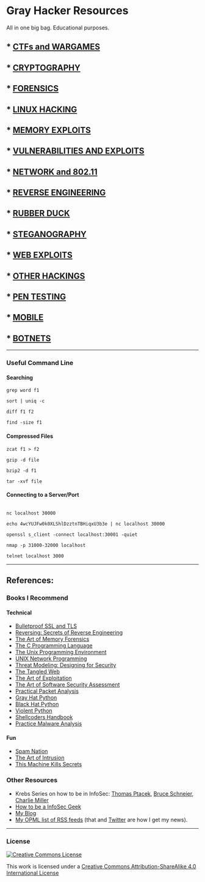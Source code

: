 # Gray Hacker Resources

All in one big bag. Educational purposes.


## * [CTFs and WARGAMES](https://github.com/bt3gl/My-Gray-Hacker-Resources/tree/master/CTFs_and_WarGames)
## * [CRYPTOGRAPHY](https://github.com/bt3gl/My-Gray-Hacker-Resources/tree/master/Cryptography)
## * [FORENSICS](https://github.com/bt3gl/My-Gray-Hacker-Resources/tree/master/Forensics)
## * [LINUX HACKING](https://github.com/bt3gl/My-Gray-Hacker-Resources/tree/master/Linux_Hacking)
## * [MEMORY EXPLOITS](https://github.com/bt3gl/My-Gray-Hacker-Resources/tree/master/Memory_Exploits)
## * [VULNERABILITIES AND EXPLOITS](https://github.com/bt3gl/My-Gray-Hacker-Resources/tree/master/Vulnerabilities_and_Exploits)
## * [NETWORK and 802.11](https://github.com/bt3gl/My-Gray-Hacker-Resources/tree/master/Network_and_802.11)
## * [REVERSE ENGINEERING](https://github.com/bt3gl/My-Gray-Hacker-Resources/tree/master/Reverse_Engineering)
## * [RUBBER DUCK](https://github.com/bt3gl/My-Gray-Hacker-Resources/tree/master/Rubber_Duck)
## * [STEGANOGRAPHY](https://github.com/bt3gl/My-Gray-Hacker-Resources/tree/master/Steganography)
## * [WEB EXPLOITS](https://github.com/bt3gl/My-Gray-Hacker-Resources/tree/master/Web_Security)
## * [OTHER HACKINGS](https://github.com/bt3gl/My-Gray-Hacker-Resources/tree/master/Other_Hackings)
## * [PEN TESTING](https://github.com/bt3gl/My-Gray-Hacker-Resources/tree/master/Pen_Testing)
## * [MOBILE](https://github.com/bt3gl/My-Gray-Hacker-Resources/tree/master/Mobile)
## * [BOTNETS](https://github.com/bt3gl/My-Gray-Hacker-Resources/tree/master/Botnets)


----

### Useful Command Line

#### Searching


```
grep word f1

sort | uniq -c

diff f1 f2

find -size f1
```




#### Compressed Files


```
zcat f1 > f2

gzip -d file

bzip2 -d f1

tar -xvf file
```



#### Connecting to a Server/Port

```

nc localhost 30000

echo 4wcYUJFw0k0XLShlDzztnTBHiqxU3b3e | nc localhost 30000

openssl s_client -connect localhost:30001 -quiet

nmap -p 31000-32000 localhost

telnet localhost 3000
```


----

## References:

### Books I Recommend

#### Technical
- [Bulletproof SSL and TLS](http://www.amazon.com/gp/product/1907117040?psc=1&redirect=true&ref_=oh_aui_detailpage_o06_s00)
- [Reversing: Secrets of Reverse Engineering](http://www.amazon.com/Reversing-Secrets-Engineering-Eldad-Eilam/dp/0764574817)
- [The Art of Memory Forensics](http://www.amazon.com/gp/product/1118825098?psc=1&redirect=true&ref_=oh_aui_search_detailpage)
- [The C Programming Language](http://www.amazon.com/gp/product/0131103628?psc=1&redirect=true&ref_=oh_aui_search_detailpage)
- [The Unix Programming Environment](http://www.amazon.com/gp/product/013937681X?psc=1&redirect=true&ref_=oh_aui_search_detailpage)
- [UNIX Network Programming](http://www.amazon.com/gp/product/0139498761?psc=1&redirect=true&ref_=oh_aui_search_detailpage)
- [Threat Modeling: Designing for Security](http://www.amazon.com/Threat-Modeling-Designing-Adam-Shostack/dp/1118809998)
- [The Tangled Web](http://www.amazon.com/The-Tangled-Web-Securing-Applications/dp/1593273886)
- [The Art of Exploitation](http://www.amazon.com/Hacking-The-Art-Exploitation-Edition/dp/1593271441)
- [The Art of Software Security Assessment](http://www.amazon.com/The-Software-Security-Assessment-Vulnerabilities/dp/0321444426)
- [Practical Packet Analysis](http://www.nostarch.com/packet2.htm)
- [Gray Hat Python](http://www.amazon.com/Gray-Hat-Python-Programming-Engineers/dp/1593271921)
- [Black Hat Python](http://www.nostarch.com/blackhatpython)
- [Violent Python](http://www.amazon.com/Violent-Python-Cookbook-Penetration-Engineers/dp/1597499579)
- [Shellcoders Handbook](www.amazon.com/The-Shellcoders-Handbook-Discovering-Exploiting/dp/047008023X)
- [Practice Malware Analysis](https://www.nostarch.com/malware)

#### Fun

- [Spam Nation](http://www.amazon.com/Spam-Nation-Organized-Cybercrime-Epidemic/dp/1492603236/ref=tmm_pap_swatch_0?_encoding=UTF8&sr=&qid=)
- [The Art of Intrusion](http://www.amazon.com/The-Art-Intrusion-Intruders-Deceivers/dp/0471782661http://www.amazon.com/The-Art-Intrusion-Intruders-Deceivers/dp/0471782661)
- [This Machine Kills Secrets](http://www.amazon.com/This-Machine-Kills-Secrets-Whistleblowers/dp/0142180491/ref=sr_1_1?s=books&ie=UTF8&qid=1436039456&sr=1-1&keywords=this+Machine+Kills+Secrets)

### Other Resources

- Krebs Series on how to be in InfoSec: [Thomas Ptacek](http://krebsonsecurity.com/2012/06/how-to-break-into-security-ptacek-edition/#more-15594), [Bruce Schneier](http://krebsonsecurity.com/2012/07/how-to-break-into-security-schneier-edition/#more-15592), [Charlie Miller](http://krebsonsecurity.com/category/how-to-break-into-security/)
- [How to be a InfoSec Geek](http://www.primalsecurity.net/how-to-be-an-infosec-geek/)
- [My Blog](http://bt3gl.github.io/index.html)
- [My OPML list of RSS feeds](http://bt3gl.github.io/marina_feedly.opml) (that and [Twitter](https://twitter.com/1bt337) are how I get my news).

----

### License

<a rel="license" href="http://creativecommons.org/licenses/by-sa/4.0/"><img alt="Creative Commons License" style="border-width:0" src="http://i.creativecommons.org/l/by-sa/4.0/88x31.png" /></a><br />

This work is licensed under a [Creative Commons Attribution-ShareAlike 4.0 International License](http://creativecommons.org/licenses/by-sa/4.0/)


